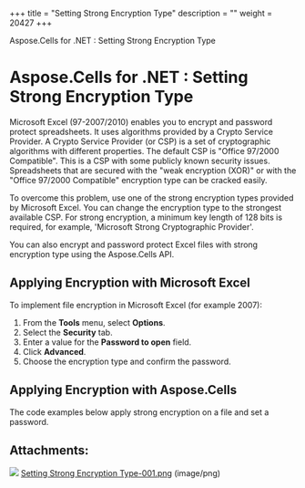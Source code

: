 +++
title = "Setting Strong Encryption Type" 
description = "" 
weight = 20427 
+++

Aspose.Cells for .NET : Setting Strong Encryption Type  

# Aspose.Cells for .NET : Setting Strong Encryption Type


Microsoft Excel (97-2007/2010) enables you to encrypt and password protect spreadsheets. It uses algorithms provided by a Crypto Service Provider. A Crypto Service Provider (or CSP) is a set of cryptographic algorithms with different properties. The default CSP is "Office 97/2000 Compatible". This is a CSP with some publicly known security issues. Spreadsheets that are secured with the "weak encryption (XOR)" or with the "Office 97/2000 Compatible" encryption type can be cracked easily.

To overcome this problem, use one of the strong encryption types provided by Microsoft Excel. You can change the encryption type to the strongest available CSP. For strong encryption, a minimum key length of 128 bits is required, for example, 'Microsoft Strong Cryptographic Provider'.

You can also encrypt and password protect Excel files with strong encryption type using the Aspose.Cells API.

## Applying Encryption with Microsoft Excel

To implement file encryption in Microsoft Excel (for example 2007):

1.  From the **Tools** menu, select **Options**.
2.  Select the **Security** tab.
3.  Enter a value for the **Password to open** field.
4.  Click **Advanced**.
5.  Choose the encryption type and confirm the password.

## Applying Encryption with Aspose.Cells

The code examples below apply strong encryption on a file and set a password.

## Attachments:

![](https://docs2.aspose.com/cells/net/images/icons/bullet_blue.gif) [Setting Strong Encryption Type-001.png](https://docs2.aspose.com/cells/net/attachments/5017683/5112622.png) (image/png)  

